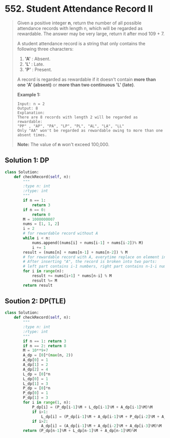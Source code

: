 # 552. Student Attendance Record II

> Given a positive integer **n**, return the number of all possible attendance records with length n, which will be regarded as rewardable. The answer may be very large, return it after mod 109 + 7.
>
> A student attendance record is a string that only contains the following three characters:
>
> 1. **'A'** : Absent.
> 2. **'L'** : Late.
> 3. **'P'** : Present.
>
> A record is regarded as rewardable if it doesn't contain **more than one 'A' \(absent\)** or **more than two continuous 'L' \(late\)**.
>
> **Example 1:**  
>
>
> ```text
> Input: n = 2
> Output: 8 
> Explanation:
> There are 8 records with length 2 will be regarded as rewardable:
> "PP" , "AP", "PA", "LP", "PL", "AL", "LA", "LL"
> Only "AA" won't be regarded as rewardable owing to more than one absent times. 
> ```
>
> **Note:** The value of **n** won't exceed 100,000.

## Solution 1: DP

```python
class Solution:
    def checkRecord(self, n):
        """
        :type n: int
        :rtype: int
        """
        if n == 1:
            return 3
        if n == 0:
            return 0
        M = 1000000007
        nums = [1, 1, 2]
        i = 2
        # for rewardable record without A
        while i < n:
            nums.append((nums[i] + nums[i-1] + nums[i-2])% M)
            i += 1
        result = (nums[n] + nums[n-1] + nums[n-2]) % M
        # for rewardable record with A, everytime replace on element in the record.
        # After inserting "A", the record is broken into two parts: 
        # left part contains i-1 numbers, right part contains n-1-i numbers
        for i in range(n):
            result += nums[i+1] * nums[n-i] % M
            result %= M
        return result
```

## Soution 2: DP\(TLE\)

```python
class Solution:
    def checkRecord(self, n):
        """
        :type n: int
        :rtype: int
        """
        if n == 1: return 3
        if n == 2: return 8
        M = 10**9+7
        A_dp = [0]*(max(n, 2))
        A_dp[0] = 1
        A_dp[1] = 2
        A_dp[2] = 4
        L_dp = [0]*n
        L_dp[0] = 1
        L_dp[1] = 3
        P_dp = [0]*n
        P_dp[0] = 1
        P_dp[1] = 3
        for i in range(1, n):
            P_dp[i] = (P_dp[i-1]%M + L_dp[i-1]%M + A_dp[i-1]%M)%M
            if i>1:
                L_dp[i] = (P_dp[i-1]%M + A_dp[i-1]%M + P_dp[i-2]%M + A_dp[i-2]%M)%M
            if i>2:
                A_dp[i] = (A_dp[i-1]%M + A_dp[i-2]%M + A_dp[i-3]%M)%M
        return (P_dp[n-1]%M + L_dp[n-1]%M + A_dp[n-1]%M)%M
```

